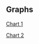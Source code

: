 ## Graphs

[Chart 1](https://rawgit.com/tmjee/synchrobench/tmjee/java/chart_1.html)

[Chart 2](https://rawgit.com/tmjee/synchrobench/tmjee/java/chart_2.html)


